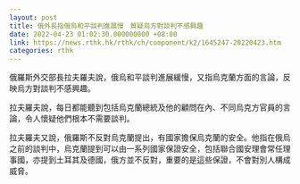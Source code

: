 ```yaml
---
layout: post
title: 俄外長指俄烏和平談判進展慢　質疑烏方對談判不感興趣
date: 2022-04-23 01:02:30.000000000 +08:00
link: https://news.rthk.hk/rthk/ch/component/k2/1645247-20220423.htm
categories: rthk
---
```


俄羅斯外交部長拉夫羅夫說，俄烏和平談判進展緩慢，又指烏克蘭方面的言論，反映烏方對談判不感興趣。

拉夫羅夫說，每日都能聽到包括烏克蘭總統及他的顧問在內、不同烏克方官員的言論，令人懷疑他們根本不需要談判。

拉夫羅夫又說，俄羅斯不反對烏克蘭提出，有國家擔保烏克蘭的安全。他指在俄烏之前的談判中，烏克蘭提到可以由一系列國家保證安全，包括聯合國安理會常任理事國，亦提到土耳其及德國，俄方並不反對，重要的是這些保證，不會對別人構成威脅。

